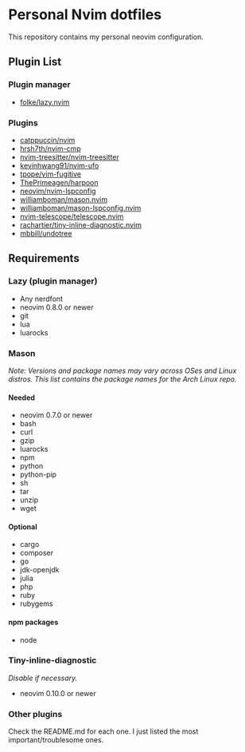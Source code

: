 # Personal Nvim dotfiles
This repository contains my personal neovim configuration.
## Plugin List
### Plugin manager
* [folke/lazy.nvim](https://github.com/folke/lazy.nvim) 

### Plugins
* [catppuccin/nvim](https://github.com/catppuccin/nvim)
* [hrsh7th/nvim-cmp](https://github.com/hrsh7th/nvim-cmp)
* [nvim-treesitter/nvim-treesitter](https://github.com/nvim-treesitter/nvim-treesitter)
* [kevinhwang91/nvim-ufo](https://github.com/kevinhwang91/nvim-ufo)
* [tpope/vim-fugitive](https://github.com/tpope/vim-fugitive)
* [ThePrimeagen/harpoon](https://github.com/ThePrimeagen/harpoon)
* [neovim/nvim-lspconfig](https://github.com/neovim/nvim-lspconfig)
* [williamboman/mason.nvim](https://github.com/williamboman/mason.nvim)
* [williamboman/mason-lspconfig.nvim](https://github.com/williamboman/mason-lspconfig.nvim)
* [nvim-telescope/telescope.nvim](https://github.com/nvim-telescope/telescope.nvim)
* [rachartier/tiny-inline-diagnostic.nvim](https://github.com/rachartier/tiny-inline-diagnostic.nvim)
* [mbbill/undotree](https://github.com/mbbill/undotree)

## Requirements
### Lazy (plugin manager)
* Any nerdfont
* neovim 0.8.0 or newer
* git
* lua
* luarocks

### Mason
*Note: Versions and package names may vary across OSes and Linux distros. This list contains the package names for the Arch Linux repo.*

#### Needed
* neovim 0.7.0 or newer
* bash
* curl
* gzip
* luarocks
* npm
* python
* python-pip
* sh
* tar
* unzip
* wget

#### Optional 
* cargo
* composer
* go
* jdk-openjdk
* julia
* php
* ruby
* rubygems

#### npm packages
* node

### Tiny-inline-diagnostic
*Disable if necessary.*

* neovim 0.10.0 or newer

### Other plugins
Check the README.md for each one. I just listed the most important/troublesome ones.
